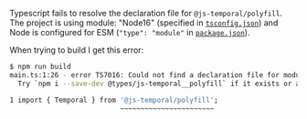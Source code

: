 Typescript fails to resolve the declaration file for `@js-temporal/polyfill`. The project is using module: "Node16" (specified in [`tsconfig.json`](./tsconfig.json)) and Node is configured for ESM (`"type": "module"` in [`package.json`](./package.json)).

When trying to build I get this error:

```bash
$ npm run build
main.ts:1:26 - error TS7016: Could not find a declaration file for module '@js-temporal/polyfill'. '/Users/jonas/.../typescript-error-repro/node_modules/@js-temporal/polyfill/dist/index.esm.js' implicitly has an 'any' type.
  Try `npm i --save-dev @types/js-temporal__polyfill` if it exists or add a new declaration (.d.ts) file containing `declare module '@js-temporal/polyfill';`

1 import { Temporal } from '@js-temporal/polyfill';
                           ~~~~~~~~~~~~~~~~~~~~~~~
```

